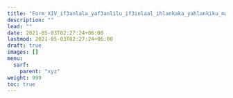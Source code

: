 ```yaml
---
title: "Form_XIV_if3anlala_yaf3anlilu_if3inlaal_ihlankaka_yahlankiku_mahmuz_lam"
description: ""
lead: ""
date: 2021-05-03T02:27:24+06:00
lastmod: 2021-05-03T02:27:24+06:00
draft: true
images: []
menu: 
  sarf:
    parent: "xyz"
weight: 999
toc: true
---
```



